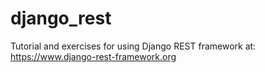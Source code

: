 # django_rest
Tutorial and exercises for using Django REST framework at: 
https://www.django-rest-framework.org
